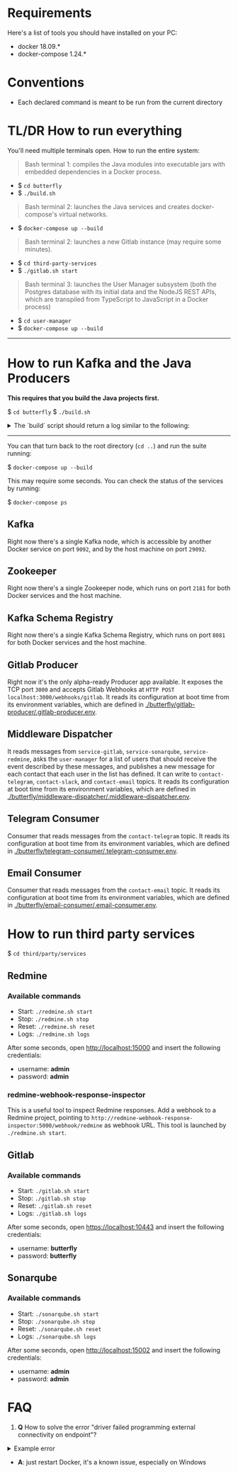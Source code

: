 # Requirements

Here's a list of tools you should have installed on your PC:

- docker 18.09.*
- docker-compose 1.24.*

# Conventions

- Each declared command is meant to be run from the current directory

# TL/DR How to run everything

You'll need multiple terminals open.
How to run the entire system:

> Bash terminal 1: compiles the Java modules into executable jars with embedded dependencies in a Docker process.
- $ `cd butterfly`
- $ `./build.sh`

> Bash terminal 2: launches the Java services and creates docker-compose's virtual networks.
- $ `docker-compose up --build`

> Bash terminal 2: launches a new Gitlab instance (may require some minutes).
- $ `cd third-party-services`
- $ `./gitlab.sh start`

> Bash terminal 3: launches the User Manager subsystem (both the Postgres database with its initial data and the NodeJS REST APIs, which are transpiled from TypeScript to JavaScript in a Docker process)
- $ `cd user-manager`
- $ `docker-compose up --build`

-------------------------------------------------------------------------------------------

# How to run Kafka and the Java Producers

**This requires that you build the Java projects first.**

$ `cd butterfly`
$ `./build.sh`

<details>
  <summary>The `build` script should return a log similar to the following:</summary>

<code>
$ ./build.sh
[INFO] Scanning for projects...
[INFO] ------------------------------------------------------------------------
[INFO] Reactor Build Order:
[INFO]
[INFO] butterfly
         [pom]
[INFO] config
         [jar]
[INFO] producer
         [jar]
[INFO] consumer
         [jar]
[INFO] gitlab-producer
         [jar]
[INFO] redmine-producer
         [jar]
[INFO] sonarqube-producer
         [jar]
[INFO]
[INFO] ----------------< it.unipd.dstack.butterfly:butterfly >-----------------
[INFO] Building butterfly 1.0-SNAPSHOT
         [1/7]
[INFO] --------------------------------[ pom ]---------------------------------
[INFO]
[INFO] --- maven-clean-plugin:3.1.0:clean (default-clean) @ butterfly ---
[INFO]
[INFO] --------------< it.unipd.dstack.butterfly.config:config >---------------
[INFO] Building config 1.0-SNAPSHOT
         [2/7]
[INFO] --------------------------------[ jar ]---------------------------------
[INFO]
[INFO] --- maven-clean-plugin:3.1.0:clean (default-clean) @ config ---
[INFO]
[INFO] ------------< it.unipd.dstack.butterfly.producer:producer
>-------------
[INFO] Building producer 1.0-SNAPSHOT
         [3/7]
[INFO] --------------------------------[ jar ]---------------------------------
[INFO]
[INFO] --- maven-clean-plugin:3.1.0:clean (default-clean) @ producer ---
[INFO]
[INFO] ------------< it.unipd.dstack.butterfly.consumer:consumer
>-------------
[INFO] Building consumer 1.0-SNAPSHOT
         [4/7]
[INFO] --------------------------------[ jar ]---------------------------------
[INFO]
[INFO] --- maven-clean-plugin:3.1.0:clean (default-clean) @ consumer ---
[INFO]
[INFO] --< it.unipd.dstack.butterfly.producer.gitlab-producer:gitlab-producer >--
[INFO] Building gitlab-producer 1.0-SNAPSHOT
         [5/7]
[INFO] --------------------------------[ jar ]---------------------------------
[INFO]
[INFO] --- maven-clean-plugin:3.1.0:clean (default-clean) @ gitlab-producer ---
[INFO]
[INFO] --< it.unipd.dstack.butterfly.producer.redmine-producer:redmine-producer >--
[INFO] Building redmine-producer 1.0-SNAPSHOT
         [6/7]
[INFO] --------------------------------[ jar ]---------------------------------
[INFO]
[INFO] --- maven-clean-plugin:3.1.0:clean (default-clean) @ redmine-producer ---
[INFO]
[INFO] --< it.unipd.dstack.butterfly.producer.sonarqube-producer:sonarqube-producer >--
[INFO] Building sonarqube-producer 1.0-SNAPSHOT
         [7/7]
[INFO] --------------------------------[ jar ]---------------------------------
[INFO] consumer ........................................... SUCCESS [  0.005 s]
[INFO] gitlab-producer .................................... SUCCESS [  0.008 s]
[INFO] redmine-producer ................................... SUCCESS [  0.008 s]
[INFO] sonarqube-producer ................................. SUCCESS [  0.008 s]
[INFO] ------------------------------------------------------------------------
[INFO] BUILD SUCCESS
[INFO] ------------------------------------------------------------------------
[INFO] Total time:  0.696 s
[INFO] Finished at: 2019-02-23T08:33:28Z
[INFO] ------------------------------------------------------------------------
[INFO] Scanning for projects...
[INFO] ------------------------------------------------------------------------
[INFO] Reactor Build Order:
[INFO]
[INFO] butterfly
         [pom]
[INFO] config
         [jar]
[INFO] producer
         [jar]
[INFO] consumer
         [jar]
[INFO] gitlab-producer
         [jar]
[INFO] redmine-producer
         [jar]
[INFO] sonarqube-producer
         [jar]
[INFO]
[INFO] ----------------< it.unipd.dstack.butterfly:butterfly >-----------------
[INFO] Building butterfly 1.0-SNAPSHOT
         [1/7]
[INFO] --------------------------------[ pom ]---------------------------------
[INFO]
[INFO] --------------< it.unipd.dstack.butterfly.config:config >---------------
[INFO] Building config 1.0-SNAPSHOT
         [2/7]
[INFO] --------------------------------[ jar ]---------------------------------
[INFO]
[INFO] --- maven-resources-plugin:3.0.2:resources (default-resources) @ config ---
[INFO] Using 'UTF-8' encoding to copy filtered resources.
[INFO] skip non existing resourceDirectory /butterfly/config/src/main/resources
[INFO]
[INFO] --- maven-compiler-plugin:3.8.0:compile (default-compile)
@ config ---
[INFO] Changes detected - recompiling the module!
[INFO] Compiling 2 source files to /butterfly/config/target/classes
[INFO]
[INFO] --- maven-resources-plugin:3.0.2:testResources (default-testResources) @ config ---
[INFO] Using 'UTF-8' encoding to copy filtered resources.
[INFO] skip non existing resourceDirectory /butterfly/config/src/test/resources
[INFO]
[INFO] --- maven-compiler-plugin:3.8.0:testCompile (default-testCompile) @ config ---
[INFO] No sources to compile
[INFO]
[INFO] --- maven-surefire-plugin:2.22.1:test (default-test) @ config ---
[INFO] No tests to run.
[INFO]
[INFO] --- maven-jar-plugin:3.0.2:jar (default-jar) @ config ---
[INFO] Building jar: /butterfly/config/target/config-1.0-SNAPSHOT.jar
[INFO]
[INFO] --- maven-resources-plugin:3.0.2:resources (default-resources) @ config ---
[INFO] Using 'UTF-8' encoding to copy filtered resources.
[INFO] skip non existing resourceDirectory /butterfly/config/src/main/resources
[INFO]
[INFO] --- maven-compiler-plugin:3.8.0:compile (default-compile)
@ config ---
[INFO] Nothing to compile - all classes are up to date
[INFO]
[INFO] --- maven-resources-plugin:3.0.2:testResources (default-testResources) @ config ---
[INFO] Using 'UTF-8' encoding to copy filtered resources.
[INFO] skip non existing resourceDirectory /butterfly/config/src/test/resources
[INFO]
[INFO] --- maven-compiler-plugin:3.8.0:testCompile (default-testCompile) @ config ---
[INFO] No sources to compile
[INFO]
[INFO] --- maven-surefire-plugin:2.22.1:test (default-test) @ config ---
[INFO] No tests to run.
[INFO] Skipping execution of surefire because it has already been run for this configuration
[INFO]
[INFO] --- maven-jar-plugin:3.0.2:jar (default-jar) @ config ---
[INFO]
[INFO] ------------< it.unipd.dstack.butterfly.producer:producer
>-------------
[INFO] Building producer 1.0-SNAPSHOT
         [3/7]
[INFO] --------------------------------[ jar ]---------------------------------
[INFO]
[INFO] --- avro-maven-plugin:1.8.2:schema (default) @ producer ---
[INFO]
[INFO] --- avro-maven-plugin:1.8.2:protocol (default) @ producer
---
[INFO]
[INFO] --- avro-maven-plugin:1.8.2:idl-protocol (default) @ producer ---
[INFO]
[INFO] --- build-helper-maven-plugin:3.0.0:add-source (add-source) @ producer ---
[INFO] Source directory: /butterfly/producer/target/generated-sources/avro added.
[INFO]
[INFO] --- maven-resources-plugin:3.0.2:resources (default-resources) @ producer ---
[INFO] Using 'UTF-8' encoding to copy filtered resources.
[INFO] Copying 1 resource
[INFO]
[INFO] --- maven-compiler-plugin:3.8.0:compile (default-compile)
@ producer ---
[INFO] Changes detected - recompiling the module!
[INFO] Compiling 5 source files to /butterfly/producer/target/classes
[INFO]
[INFO] --- maven-resources-plugin:3.0.2:testResources (default-testResources) @ producer ---
[INFO] Using 'UTF-8' encoding to copy filtered resources.
[INFO] skip non existing resourceDirectory /butterfly/producer/src/test/resources
[INFO]
[INFO] --- maven-compiler-plugin:3.8.0:testCompile (default-testCompile) @ producer ---
[INFO] No sources to compile
[INFO]
[INFO] --- maven-surefire-plugin:2.22.1:test (default-test) @ producer ---
[INFO] No tests to run.
[INFO]
[INFO] --- maven-jar-plugin:3.0.2:jar (default-jar) @ producer ---
[INFO] Building jar: /butterfly/producer/target/producer-1.0-SNAPSHOT.jar
[INFO]
[INFO] --- avro-maven-plugin:1.8.2:schema (default) @ producer ---
[INFO]
[INFO] --- avro-maven-plugin:1.8.2:protocol (default) @ producer
---
[INFO]
[INFO] --- avro-maven-plugin:1.8.2:idl-protocol (default) @ producer ---
[INFO]
[INFO] --- build-helper-maven-plugin:3.0.0:add-source (add-source) @ producer ---
[INFO] Source directory: /butterfly/producer/target/generated-sources/avro added.
[INFO]
[INFO] --- maven-resources-plugin:3.0.2:resources (default-resources) @ producer ---
[INFO] Using 'UTF-8' encoding to copy filtered resources.
[INFO] Copying 1 resource
[INFO]
[INFO] --- maven-compiler-plugin:3.8.0:compile (default-compile)
@ producer ---
[INFO] Nothing to compile - all classes are up to date
[INFO]
[INFO] --- maven-resources-plugin:3.0.2:testResources (default-testResources) @ producer ---
[INFO] Using 'UTF-8' encoding to copy filtered resources.
[INFO] skip non existing resourceDirectory /butterfly/producer/src/test/resources
[INFO]
[INFO] --- maven-compiler-plugin:3.8.0:testCompile (default-testCompile) @ producer ---
[INFO] No sources to compile
[INFO]
[INFO] --- maven-surefire-plugin:2.22.1:test (default-test) @ producer ---
[INFO] No tests to run.
[INFO] Skipping execution of surefire because it has already been run for this configuration
[INFO]
[INFO] --- maven-jar-plugin:3.0.2:jar (default-jar) @ producer ---
[INFO]
[INFO] ------------< it.unipd.dstack.butterfly.consumer:consumer
>-------------
[INFO] Building consumer 1.0-SNAPSHOT
         [4/7]
[INFO] --------------------------------[ jar ]---------------------------------
[INFO]
[INFO] --- maven-resources-plugin:3.0.2:resources (default-resources) @ consumer ---
[INFO] Using 'UTF-8' encoding to copy filtered resources.
[INFO] skip non existing resourceDirectory /butterfly/consumer/src/main/resources
[INFO]
[INFO] --- maven-compiler-plugin:3.8.0:compile (default-compile)
@ consumer ---
[INFO] Changes detected - recompiling the module!
[INFO] Compiling 1 source file to /butterfly/consumer/target/classes
[INFO]
[INFO] --- maven-resources-plugin:3.0.2:testResources (default-testResources) @ consumer ---
[INFO] Using 'UTF-8' encoding to copy filtered resources.
[INFO] skip non existing resourceDirectory /butterfly/consumer/src/test/resources
[INFO]
[INFO] --- maven-compiler-plugin:3.8.0:testCompile (default-testCompile) @ consumer ---
[INFO] No sources to compile
[INFO]
[INFO] --- maven-surefire-plugin:2.22.1:test (default-test) @ consumer ---
[INFO] No tests to run.
[INFO]
[INFO] --- maven-jar-plugin:3.0.2:jar (default-jar) @ consumer ---
[INFO] Building jar: /butterfly/consumer/target/consumer-1.0-SNAPSHOT.jar
[INFO]
[INFO] --- maven-resources-plugin:3.0.2:resources (default-resources) @ consumer ---
[INFO] Using 'UTF-8' encoding to copy filtered resources.
[INFO] skip non existing resourceDirectory /butterfly/consumer/src/main/resources
[INFO]
[INFO] --- maven-compiler-plugin:3.8.0:compile (default-compile)
@ consumer ---
[INFO] Nothing to compile - all classes are up to date
[INFO]
[INFO] --- maven-resources-plugin:3.0.2:testResources (default-testResources) @ consumer ---
[INFO] Using 'UTF-8' encoding to copy filtered resources.
[INFO] skip non existing resourceDirectory /butterfly/consumer/src/test/resources
[INFO]
[INFO] --- maven-compiler-plugin:3.8.0:testCompile (default-testCompile) @ consumer ---
[INFO] No sources to compile
[INFO]
[INFO] --- maven-surefire-plugin:2.22.1:test (default-test) @ consumer ---
[INFO] No tests to run.
[INFO] Skipping execution of surefire because it has already been run for this configuration
[INFO]
[INFO] --- maven-jar-plugin:3.0.2:jar (default-jar) @ consumer ---
[INFO]
[INFO] --< it.unipd.dstack.butterfly.producer.gitlab-producer:gitlab-producer >--
[INFO] Building gitlab-producer 1.0-SNAPSHOT
         [5/7]
[INFO] --------------------------------[ jar ]---------------------------------
[INFO]
[INFO] --- maven-resources-plugin:3.0.2:resources (default-resources) @ gitlab-producer ---
[INFO] Using 'UTF-8' encoding to copy filtered resources.
[INFO] Copying 1 resource
[INFO]
[INFO] --- maven-compiler-plugin:3.8.0:compile (default-compile)
@ gitlab-producer ---
[INFO] Changes detected - recompiling the module!
[INFO] Compiling 6 source files to /butterfly/gitlab-producer/target/classes
[INFO] /butterfly/gitlab-producer/src/main/java/it/unipd/dstack/butterfly/producer/gitlab/GitlabProducerController.java: /butterfly/gitlab-producer/src/main/java/it/unipd/dstack/butterfly/producer/gitlab/GitlabProducerController.java uses unchecked or unsafe operations.
[INFO] /butterfly/gitlab-producer/src/main/java/it/unipd/dstack/butterfly/producer/gitlab/GitlabProducerController.java: Recompile with -Xlint:unchecked for details.
[INFO]
[INFO] --- maven-resources-plugin:3.0.2:testResources (default-testResources) @ gitlab-producer ---
[INFO] Using 'UTF-8' encoding to copy filtered resources.
[INFO] skip non existing resourceDirectory /butterfly/gitlab-producer/src/test/resources
[INFO]
[INFO] --- maven-compiler-plugin:3.8.0:testCompile (default-testCompile) @ gitlab-producer ---
[INFO] No sources to compile
[INFO]
[INFO] --- maven-surefire-plugin:2.22.1:test (default-test) @ gitlab-producer ---
[INFO] No tests to run.
[INFO]
[INFO] --- maven-jar-plugin:3.0.2:jar (default-jar) @ gitlab-producer ---
[INFO] Building jar: /butterfly/gitlab-producer/target/gitlab-producer-1.0-SNAPSHOT.jar
[INFO]
[INFO] --- maven-assembly-plugin:3.1.1:single (make-assembly) @ gitlab-producer ---
Downloading from confluent: http://packages.confluent.io/maven/joda-time/joda-time/maven-metadata.xml
[INFO] Building jar: /butterfly/gitlab-producer/target/gitlab-producer-1.0-SNAPSHOT-jar-with-dependencies.jar
[INFO]
[INFO] --- maven-resources-plugin:3.0.2:resources (default-resources) @ gitlab-producer ---
[INFO] Using 'UTF-8' encoding to copy filtered resources.
[INFO] Copying 1 resource
[INFO]
[INFO] --- maven-compiler-plugin:3.8.0:compile (default-compile)
@ gitlab-producer ---
[INFO] Nothing to compile - all classes are up to date
[INFO]
[INFO] --- maven-resources-plugin:3.0.2:testResources (default-testResources) @ gitlab-producer ---
[INFO] Using 'UTF-8' encoding to copy filtered resources.
[INFO] skip non existing resourceDirectory /butterfly/gitlab-producer/src/test/resources
[INFO]
[INFO] --- maven-compiler-plugin:3.8.0:testCompile (default-testCompile) @ gitlab-producer ---
[INFO] No sources to compile
[INFO]
[INFO] --- maven-surefire-plugin:2.22.1:test (default-test) @ gitlab-producer ---
[INFO] No tests to run.
[INFO] Skipping execution of surefire because it has already been run for this configuration
[INFO]
[INFO] --- maven-jar-plugin:3.0.2:jar (default-jar) @ gitlab-producer ---
[INFO]
[INFO] --- maven-assembly-plugin:3.1.1:single (make-assembly) @ gitlab-producer ---
[INFO] Building jar: /butterfly/gitlab-producer/target/gitlab-producer-1.0-SNAPSHOT-jar-with-dependencies.jar
[INFO]
[INFO] --< it.unipd.dstack.butterfly.producer.redmine-producer:redmine-producer >--
[INFO] Building redmine-producer 1.0-SNAPSHOT
         [6/7]
[INFO] --------------------------------[ jar ]---------------------------------
[INFO]
[INFO] --- maven-resources-plugin:3.0.2:resources (default-resources) @ redmine-producer ---
[INFO] Using 'UTF-8' encoding to copy filtered resources.
[INFO] skip non existing resourceDirectory /butterfly/redmine-producer/src/main/resources
[INFO]
[INFO] --- maven-compiler-plugin:3.8.0:compile (default-compile)
@ redmine-producer ---
[INFO] Changes detected - recompiling the module!
[INFO] Compiling 1 source file to /butterfly/redmine-producer/target/classes
[INFO]
[INFO] --- maven-resources-plugin:3.0.2:testResources (default-testResources) @ redmine-producer ---
[INFO] Using 'UTF-8' encoding to copy filtered resources.
[INFO] skip non existing resourceDirectory /butterfly/redmine-producer/src/test/resources
[INFO]
[INFO] --- maven-compiler-plugin:3.8.0:testCompile (default-testCompile) @ redmine-producer ---
[INFO] No sources to compile
[INFO]
[INFO] --- maven-surefire-plugin:2.22.1:test (default-test) @ redmine-producer ---
[INFO] No tests to run.
[INFO]
[INFO] --- maven-jar-plugin:3.0.2:jar (default-jar) @ redmine-producer ---
[INFO] Building jar: /butterfly/redmine-producer/target/redmine-producer-1.0-SNAPSHOT.jar
[INFO]
[INFO] --- maven-resources-plugin:3.0.2:resources (default-resources) @ redmine-producer ---
[INFO] Using 'UTF-8' encoding to copy filtered resources.
[INFO] skip non existing resourceDirectory /butterfly/redmine-producer/src/main/resources
[INFO]
[INFO] --- maven-compiler-plugin:3.8.0:compile (default-compile)
@ redmine-producer ---
[INFO] Nothing to compile - all classes are up to date
[INFO]
[INFO] --- maven-resources-plugin:3.0.2:testResources (default-testResources) @ redmine-producer ---
[INFO] Using 'UTF-8' encoding to copy filtered resources.
[INFO] skip non existing resourceDirectory /butterfly/redmine-producer/src/test/resources
[INFO]
[INFO] --- maven-compiler-plugin:3.8.0:testCompile (default-testCompile) @ redmine-producer ---
[INFO] No sources to compile
[INFO]
[INFO] --- maven-surefire-plugin:2.22.1:test (default-test) @ redmine-producer ---
[INFO] No tests to run.
[INFO] Skipping execution of surefire because it has already been run for this configuration
[INFO]
[INFO] --- maven-jar-plugin:3.0.2:jar (default-jar) @ redmine-producer ---
[INFO]
[INFO] --< it.unipd.dstack.butterfly.producer.sonarqube-producer:sonarqube-producer >--
[INFO] Building sonarqube-producer 1.0-SNAPSHOT
         [7/7]
[INFO] --------------------------------[ jar ]---------------------------------
[INFO]
[INFO] --- maven-resources-plugin:3.0.2:resources (default-resources) @ sonarqube-producer ---
[INFO] Using 'UTF-8' encoding to copy filtered resources.
[INFO] skip non existing resourceDirectory /butterfly/sonarqube-producer/src/main/resources
[INFO]
[INFO] --- maven-compiler-plugin:3.8.0:compile (default-compile)
@ sonarqube-producer ---
[INFO] Changes detected - recompiling the module!
[INFO] Compiling 1 source file to /butterfly/sonarqube-producer/target/classes
[INFO]
[INFO] --- maven-resources-plugin:3.0.2:testResources (default-testResources) @ sonarqube-producer ---
[INFO] Using 'UTF-8' encoding to copy filtered resources.
[INFO] skip non existing resourceDirectory /butterfly/sonarqube-producer/src/test/resources
[INFO]
[INFO] --- maven-compiler-plugin:3.8.0:testCompile (default-testCompile) @ sonarqube-producer ---
[INFO] No sources to compile
[INFO]
[INFO] --- maven-surefire-plugin:2.22.1:test (default-test) @ sonarqube-producer ---
[INFO] No tests to run.
[INFO]
[INFO] --- maven-jar-plugin:3.0.2:jar (default-jar) @ sonarqube-producer ---
[INFO] Building jar: /butterfly/sonarqube-producer/target/sonarqube-producer-1.0-SNAPSHOT.jar
[INFO]
[INFO] --- maven-resources-plugin:3.0.2:resources (default-resources) @ sonarqube-producer ---
[INFO] Using 'UTF-8' encoding to copy filtered resources.
[INFO] skip non existing resourceDirectory /butterfly/sonarqube-producer/src/main/resources
[INFO]
[INFO] --- maven-compiler-plugin:3.8.0:compile (default-compile)
@ sonarqube-producer ---
[INFO] Nothing to compile - all classes are up to date
[INFO]
[INFO] --- maven-resources-plugin:3.0.2:testResources (default-testResources) @ sonarqube-producer ---
[INFO] Using 'UTF-8' encoding to copy filtered resources.
[INFO] skip non existing resourceDirectory /butterfly/sonarqube-producer/src/test/resources
[INFO]
[INFO] --- maven-compiler-plugin:3.8.0:testCompile (default-testCompile) @ sonarqube-producer ---
[INFO] No sources to compile
[INFO]
[INFO] --- maven-surefire-plugin:2.22.1:test (default-test) @ sonarqube-producer ---
[INFO] No tests to run.
[INFO] Skipping execution of surefire because it has already been run for this configuration
[INFO]
[INFO] --- maven-jar-plugin:3.0.2:jar (default-jar) @ sonarqube-producer ---
[INFO] ------------------------------------------------------------------------
[INFO] Reactor Summary for butterfly 1.0-SNAPSHOT:
[INFO]
[INFO] butterfly .......................................... SUCCESS [  0.008 s]
[INFO] config ............................................. SUCCESS [  4.844 s]
[INFO] producer ........................................... SUCCESS [  2.828 s]
[INFO] consumer ........................................... SUCCESS [  0.485 s]
[INFO] gitlab-producer .................................... SUCCESS [ 20.822 s]
[INFO] redmine-producer ................................... SUCCESS [  0.685 s]
[INFO] sonarqube-producer ................................. SUCCESS [  0.403 s]
[INFO] ------------------------------------------------------------------------
[INFO] BUILD SUCCESS
[INFO] ------------------------------------------------------------------------
[INFO] Total time:  30.273 s
[INFO] Finished at: 2019-02-23T08:36:19Z
[INFO] ------------------------------------------------------------------------
</code>
</details>

---

You can that turn back to the root directory (`cd ..`) and run the suite running:

$ `docker-compose up --build`

This may require some seconds.
You can check the status of the services by running:

$ `docker-compose ps`

## Kafka

Right now there's a single Kafka node, which is accessible by another Docker service on port `9092`, and by the host machine on port `29092`.

## Zookeeper

Right now there's a single Zookeeper node, which runs on port `2181` for both Docker services and the host machine.

## Kafka Schema Registry

Right now there's a single Kafka Schema Registry, which runs on port `8081` for both Docker services and the host machine.

## Gitlab Producer

Right now it's the only alpha-ready Producer app available.
It exposes the TCP port `3000` and accepts Gitlab Webhooks at `HTTP POST localhost:3000/webhooks/gitlab`.
It reads its configuration at boot time from its environment variables, which are defined in [./butterfly/gitlab-producer/.gitlab-producer.env](./tree/master/butterfly/gitlab-producer/.gitlab-producer.env).

## Middleware Dispatcher

It reads messages from `service-gitlab`, `service-sonarqube`, `service-redmine`, asks the `user-manager` for a list of users that should
receive the event described by these messages, and publishes a new message for each contact that each user in the list has defined.
It can write to `contact-telegram`, `contact-slack`, and `contact-email` topics.
It reads its configuration at boot time from its environment variables, which are defined in [./butterfly/middleware-dispatcher/.middleware-dispatcher.env](./tree/master/butterfly/middleware-dispatcher/.middleware-dispatcher.env).

## Telegram Consumer

Consumer that reads messages from the `contact-telegram` topic.
It reads its configuration at boot time from its environment variables, which are defined in [./butterfly/telegram-consumer/.telegram-consumer.env](./tree/master/butterfly/telegram-consumer/.telegram-consumer.env).

## Email Consumer

Consumer that reads messages from the `contact-email` topic.
It reads its configuration at boot time from its environment variables, which are defined in [./butterfly/email-consumer/.email-consumer.env](./tree/master/butterfly/email-consumer/.email-consumer.env).

# How to run third party services

$ `cd third/party/services`

## Redmine

### Available commands

- Start: `./redmine.sh start`
- Stop: `./redmine.sh stop`
- Reset: `./redmine.sh reset`
- Logs: `./redmine.sh logs`

After some seconds, open [http://localhost:15000](http://localhost:15000) and insert the following credentials:

- username: **admin**
- password: **admin**

### redmine-webhook-response-inspector

This is a useful tool to inspect Redmine responses. Add a webhook to a Redmine project, pointing to `http://redmine-webhook-response-inspector:5000/webhook/redmine` as webhook URL. This tool is launched by `./redmine.sh start`.

## Gitlab

### Available commands

- Start: `./gitlab.sh start`
- Stop: `./gitlab.sh stop`
- Reset: `./gitlab.sh reset`
- Logs: `./gitlab.sh logs`

After some seconds, open [https://localhost:10443](http://localhost:10443) and insert the following credentials:

- username: **butterfly**
- password: **butterfly**

## Sonarqube

### Available commands

- Start: `./sonarqube.sh start`
- Stop: `./sonarqube.sh stop`
- Reset: `./sonarqube.sh reset`
- Logs: `./sonarqube.sh logs`

After some seconds, open [http://localhost:15002](http://localhost:15002) and insert the following credentials:

- username: **admin**
- password: **admin**

# FAQ

1) **Q** How to solve the error "driver failed programming external connectivity on endpoint"?

<details>
  <summary>Example error</summary>
<code>
ERROR: for zookeeper  Cannot start service zookeeper: driver failed programming external connectivity on endpoint zookeeper (c6225dbb06a1d8b2109f5156bd145e2e61d49278e1a3216d44a515f60f1a7b70): Error starting userland proxy: mkdir /port/tcp:0.0.0.0:2181:tcp:172.31.0.2:2181: input/output error

ERROR: for zookeeper  Cannot start service zookeeper: driver failed programming external connectivity on endpoint zookeeper (c6225dbb06a1d8b2109f5156bd145e2e61d49278e1a3216d44a515f60f1a7b70): Error starting userland proxy: mkdir /port/tcp:0.0.0.0:2181:tcp:172.31.0.2:2181: input/output error
ERROR: Encountered errors while bringing up the project.
</code>
</details>

  - **A**: just restart Docker, it's a known issue, especially on Windows

